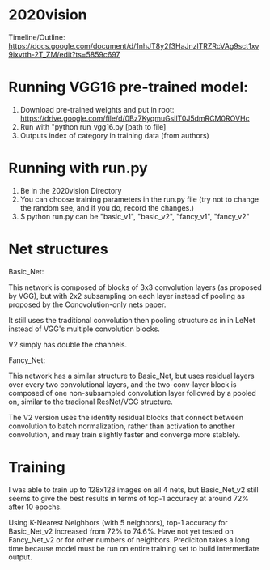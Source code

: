 # 2020vision

Timeline/Outline:
https://docs.google.com/document/d/1nhJT8y2f3HaJnzlTRZRcVAg9sct1xv9ixvtth-2T_ZM/edit?ts=5859c697



# Running VGG16 pre-trained model:
1. Download pre-trained weights and put in root: https://drive.google.com/file/d/0Bz7KyqmuGsilT0J5dmRCM0ROVHc
2. Run with "python run_vgg16.py [path to file]
3. Outputs index of category in training data (from authors)

# Running with run.py
1. Be in the 2020vision Directory
2. You can choose training parameters in the run.py file (try not to change the
    random see, and if you do, record the changes.)
3. $ python run.py <arg1>
    <arg1> can be "basic_v1", "basic_v2", "fancy_v1", "fancy_v2"


# Net structures

Basic_Net:

This network is composed of blocks of 3x3 convolution layers
(as proposed by VGG), but with 2x2 subsampling on each layer instead of pooling
as proposed by the Conovolution-only nets paper.

It still uses the traditional convolution then pooling structure as in in LeNet
instead of VGG's multiple convolution blocks.

V2 simply has double the channels.

Fancy_Net:

This network has a similar structure to Basic_Net, but uses residual layers
over every two convolutional layers, and the two-conv-layer block is composed of
one non-subsampled convolution layer followed by a pooled on, similar to the
tradional ResNet/VGG structure.

The V2 version uses the identity residual blocks that connect between
convolution to batch normalization, rather than activation to another
convolution, and may train slightly faster and converge more stablely.

# Training

I was able to train up to 128x128 images on all 4 nets, but Basic_Net_v2 still
seems to give the best results in terms of top-1 accuracy at around 72% after
10 epochs.

Using K-Nearest Neighbors (with 5 neighbors), top-1 accuracy for Basic_Net_v2
increased from 72% to 74.6%. Have not yet tested on Fancy_Net_v2 or for other
numbers of neighbors. Prediciton takes a long time because model must be
run on entire training set to build intermediate output.
